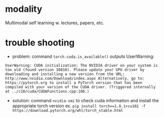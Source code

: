 # modality
Multimodal self learning w. lectures, papers, etc.


# trouble shooting

- problem: command `torch.cuda.is_available()` outputs UserWarning:

```
UserWarning: CUDA initialization: The NVIDIA driver on your system is too old (found version 10010). Please update your GPU driver by downloading and installing a new version from the URL: http://www.nvidia.com/Download/index.aspx Alternatively, go to: https://pytorch.org to install a PyTorch version that has been compiled with your version of the CUDA driver. (Triggered internally at ../c10/cuda/CUDAFunctions.cpp:108.)
```

- solution: command `nvidia-smi` to check cuda information and install the appropriate torch version
ex. `pip install torch==1.8.1+cu101 -f https://download.pytorch.org/whl/torch_stable.html`